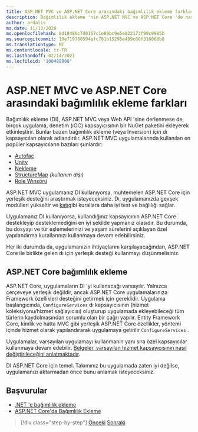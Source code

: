 ```yaml
---
title: ASP.NET MVC ve ASP.NET Core arasındaki bağımlılık ekleme farkları
description: Bağımlılık ekleme 'nin ASP.NET MVC ve ASP.NET Core 'de nasıl çalıştığı, farklı oldukları ve ASP.NET MVC 'den ASP.NET Core nasıl geçirileceği hakkında bir bakış.
author: ardalis
ms.date: 11/13/2020
ms.openlocfilehash: 8d18486c7d0167c1e89bc9e5e822173f99c9985b
ms.sourcegitcommit: 10e719780594efc781b15295e499c66f316068b8
ms.translationtype: MT
ms.contentlocale: tr-TR
ms.lasthandoff: 02/14/2021
ms.locfileid: "100488908"
---
```

# <a name="dependency-injection-differences-between-aspnet-mvc-and-aspnet-core"></a>ASP.NET MVC ve ASP.NET Core arasındaki bağımlılık ekleme farkları

Bağımlılık ekleme (DI), ASP.NET MVC veya Web API 'sine derlenmese de, birçok uygulama, denetim (ıOC) kapsayıcısının bir NuGet paketini ekleyerek etkinleştirir. Bunlar bazen bağımlılık ekleme (veya Inversion) için dı kapsayıcıları olarak adlandırılır. ASP.NET MVC uygulamalarında kullanılan en popüler kapsayıcıların bazıları şunlardır:

- [Autofac](https://www.autofac.org/)
- [Unity](https://unitycontainer.github.io/)
- [Nekleme](http://www.ninject.org/)
- [StructureMap](http://structuremap.github.io/) *(kullanım dışı)*
- [Role Wınsörü](http://www.castleproject.org/projects/windsor/)

ASP.NET MVC uygulamanız DI kullanıyorsa, muhtemelen ASP.NET Core için yerleşik desteğini araştırmak isteyeceksiniz. Dı, uygulamanızda gevşek modülleri yükseltir ve [katı](https://www.weeklydevtips.com/episodes/047)gibi kurallara daha iyi test ve bağlılığı sağlar.

Uygulamanız DI kullanıyorsa, kullandığınız kapsayıcının ASP.NET Core destekleyip desteklemediğini en iyi şekilde yapmanız olasıdır. Bu durumda, bu dosyayı ve tür eşlemelerinizi ve yaşam sürelerini açıklayan özel yapılandırma kurallarınızı kullanmaya devam edebilirsiniz.

Her iki durumda da, uygulamanızın ihtiyaçlarını karşılayacağından, ASP.NET Core ile birlikte gelen dı için yerleşik desteği kullanmayı düşünmelisiniz.

## <a name="dependency-injection-in-aspnet-core"></a>ASP.NET Core bağımlılık ekleme

ASP.NET Core, uygulamaların DI 'yi kullanacağı varsayılır. Yalnızca çerçeveye yerleşik değildir, ancak ASP.NET Core uygulamalarınıza Framework özellikleri desteğini getirmek için gereklidir. Uygulama başlangıcında, `ConfigureServices` dı kapsayıcısının (hizmet koleksiyonu/hizmet sağlayıcısı) oluşturup uygulamada ekleyebileceği tüm türlerin kaydolmasından sorumlu olan bir çağrı yapılır. Entity Framework Core, kimlik ve hatta MVC gibi yerleşik ASP.NET Core özellikler, yöntemi içinde hizmet olarak yapılandırarak uygulamaya getirilir `ConfigureServices` .

Uygulamalar, varsayılan uygulamayı kullanmanın yanı sıra özel kapsayıcılar kullanmaya devam edebilir. [Belgeler, varsayılan hizmet kapsayıcısının nasıl değiştirileceğini anlatmaktadır](https://docs.microsoft.com/dotnet/core/extensions/dependency-injection-guidelines#default-service-container-replacement).

DI ASP.NET Core için temel. Takımınız bu uygulamada zaten iyi değilse, uygulamanızı aktarmadan önce bunu anlamak isteyeceksiniz.

## <a name="references"></a>Başvurular

- [.NET 'e bağımlılık ekleme](https://docs.microsoft.com/dotnet/core/extensions/dependency-injection)
- [ASP.NET Core'da Bağımlılık Ekleme](https://docs.microsoft.com/aspnet/core/fundamentals/dependency-injection)

>[!div class="step-by-step"]
>[Önceki](serving-static-files.md) 
> [Sonraki](middleware-modules-handlers.md)
